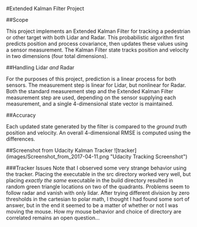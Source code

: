#Extended Kalman Filter Project

##Scope

This project implements an Extended Kalman Filter for tracking a pedestrian or other target with both Lidar and Radar.  This probabilistic algorithm first predicts position and process covariance, then updates these values using a sensor measurement.  The Kalman Filter state tracks position and velocity in two dimensions (four total dimensions).

##Handling Lidar _and_ Radar

For the purposes of this project, prediction is a linear process for both sensors.  The measurement step is linear for Lidar, but nonlinear for Radar.  Both the standard measurement step and the Extended Kalman Filter measurement step are used, depending on the sensor supplying each measurement, and a single 4-dimensional state vector is maintained.

##Accuracy

Each updated state generated by the filter is compared to the _ground truth_ position and velocity.  An overall 4-dimensional RMSE is computed using the differences.

##Screenshot from Udacity Kalman Tracker
![tracker] (images/Screenshot_from_2017-04-11.png "Udacity Tracking Screenshot")

###Tracker Issues
Note that I observed some very strange behavior using the tracker.  Placing the executable in the src directory worked very well, but placing _exactly the same_ executable in the build directory resulted in random green triangle locations on two of the quadrants.  Problems seem to follow radar and vanish with only lidar.  After trying different division by zero thresholds in the cartesian to polar math, I thought I had found some sort of answer, but in the end it seemed to be a matter of whether or not I was moving the mouse.  How my mouse behavior and choice of directory are correlated remains an open question...
